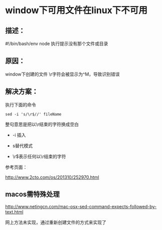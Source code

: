 # window下可用文件在linux下不可用 

## 描述：
#!/bin/bash/env node 执行提示没有那个文件或目录

## 原因：
window下创建的文件 \r字符会被显示为^M，导致识别错误

## 解决方案：
执行下面的命令

    sed -i 's/\r$//' fileName
    
整句意思是把以\r结束的字符换成空白    
    
* -i 插入

* s替代模式

* \r$表示任何以\r结束的字符

参考页面：

http://www.2cto.com/os/201310/252970.html

## macos需特殊处理


http://www.netingcn.com/mac-osx-sed-command-expects-followed-by-text.html

网上方法未实现，通过重新创建文件的方式来实现了
